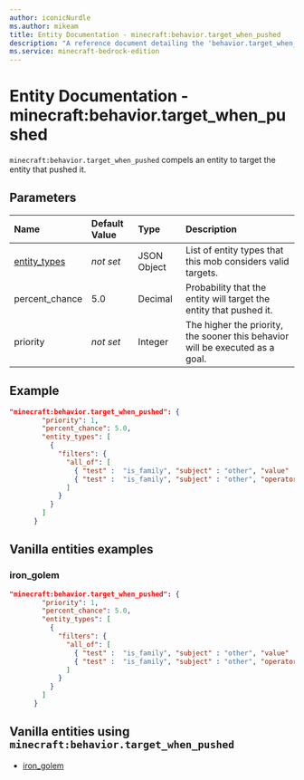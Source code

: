 ```yaml
---
author: iconicNurdle
ms.author: mikeam
title: Entity Documentation - minecraft:behavior.target_when_pushed
description: "A reference document detailing the 'behavior.target_when_pushed' entity goal"
ms.service: minecraft-bedrock-edition
---
```


# Entity Documentation - minecraft:behavior.target_when_pushed

`minecraft:behavior.target_when_pushed` compels an entity to target the entity that pushed it.

## Parameters

|Name |Default Value  |Type  |Description  |
|:----------|:----------|:----------|:----------|
|[entity_types](../Definitions/NestedTables/entity_types.md)|*not set* | JSON Object| List of entity types that this mob considers valid targets.|
|percent_chance| 5.0| Decimal| Probability that the entity will target the entity that pushed it. |
|priority|*not set*|Integer|The higher the priority, the sooner this behavior will be executed as a goal.|

## Example

```json
"minecraft:behavior.target_when_pushed": {
        "priority": 1,
        "percent_chance": 5.0,
        "entity_types": [
          {
            "filters": { 
              "all_of": [
                { "test" :  "is_family", "subject" : "other", "value" :  "monster" },
                { "test" :  "is_family", "subject" : "other", "operator": "!=", "value" :  "creeper" }
              ] 
            }
          }
        ]
      }
```

## Vanilla entities examples

### iron_golem

```json
"minecraft:behavior.target_when_pushed": {
        "priority": 1,
        "percent_chance": 5.0,
        "entity_types": [
          {
            "filters": { 
              "all_of": [
                { "test" :  "is_family", "subject" : "other", "value" :  "monster" },
                { "test" :  "is_family", "subject" : "other", "operator": "!=", "value" :  "creeper" }
              ] 
            }
          }
        ]
      }
```

## Vanilla entities using `minecraft:behavior.target_when_pushed`

- [iron_golem](../../../../Source/VanillaBehaviorPack_Snippets/entities/iron_golem.md)
